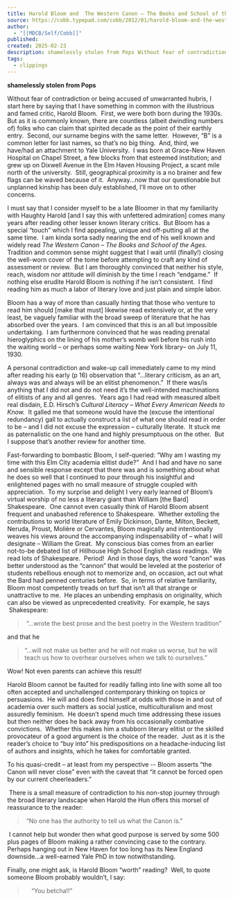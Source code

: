 ```yaml
---
title: Harold Bloom and  The Western Canon – The Books and School of the Ages
source: https://cobb.typepad.com/cobb/2012/01/harold-bloom-and-the-western-canon-the-books-and-school-of-the-ages.html
author:
  - "[[MDCB/Self/Cobb]]"
published: 
created: 2025-02-23
description: shamelessly stolen from Pops Without fear of contradiction or being accused of unwarranted hubris, I start here by saying that I have something in common with the illustrious and famed critic, Harold Bloom. First, we were both born during the...
tags:
  - clippings
---
```

**shamelessly stolen from Pops**

Without fear of contradiction or being accused of unwarranted hubris, I start here by saying that I have something in common with the illustrious and famed critic, Harold Bloom.  First, we were both born during the 1930s.  But as it is commonly known, there are countless (albeit dwindling numbers of) folks who can claim that spirited decade as the point of their earthly entry.  Second, our surname begins with the same letter.  However, “B” is a common letter for last names, so that’s no big thing.  And, third, we have/had an attachment to Yale University.  I was born at Grace-New Haven Hospital on Chapel Street, a few blocks from that esteemed institution; and grew up on Dixwell Avenue in the Elm Haven Housing Project, a scant mile north of the university.  Still, geographical proximity is a no brainer and few flags can be waved because of it.  Anyway…now that our questionable but unplanned kinship has been duly established, I’ll move on to other concerns.

I must say that I consider myself to be a late Bloomer in that my familiarity with Haughty Harold \[and I say this with unfettered admiration\] comes many years after reading other lesser known literary critics.  But Bloom has a special “touch” which I find appealing, unique and off-putting all at the same time.  I am kinda sorta sadly nearing the end of his well known and widely read *The Western Canon – The Books and School of the Ages.*  Tradition and common sense might suggest that I wait until (finally!) closing the well-worn cover of the tome before attempting to craft any kind of assessment or review.  But I am thoroughly convinced that neither his style, reach, wisdom nor attitude will diminish by the time I reach “endgame.”  If nothing else erudite Harold Bloom is nothing if he isn’t consistent.  I find reading him as much a labor of literary love and just plain and simple labor.

Bloom has a way of more than casually hinting that those who venture to read him should \[make that must\] likewise read extensively or, at the very least, be vaguely familiar with the broad sweep of literature that he has absorbed over the years.  I am convinced that this is an all but impossible undertaking.  I am furthermore convinced that he was reading prenatal hieroglyphics on the lining of his mother’s womb well before his rush into the waiting world – or perhaps some waiting New York library– on July 11, 1930.

A personal contradiction and wake-up call immediately came to my mind after reading his early (p 16) observation that “…literary criticism, as an art, always was and always will be an elitist phenomenon.”  If there was/is anything that I did not and do not need it’s the well-intended machinations of elitists of any and all genres.  Years ago I had read with measured albeit real disdain, E.D. Hirsch’s *Cultural Literacy – What Every American Needs to Know.*  It galled me that someone would have the (excuse the intentional redundancy) gall to actually construct a list of what one should read in order to be – and I did not excuse the expression – culturally literate.  It stuck me as paternalistic on the one hand and highly presumptuous on the other.  But I suppose that’s another review for another time.

Fast-forwarding to bombastic Bloom, I self-queried: “Why am I wasting my time with this Elm City academia elitist dude?”  And I had and have no sane and sensible response except that there was and is something about what he does so well that I continued to pour through his insightful and enlightened pages with no small measure of struggle coupled with appreciation.  To my surprise and delight I very early learned of Bloom’s virtual worship of no less a literary giant than William \[the Bard\] Shakespeare.  One cannot even casually think of Harold Bloom absent frequent and unabashed reference to Shakespeare.  Whether extolling the contributions to world literature of Emily Dickinson, Dante, Milton, Beckett, Neruda, Proust, Molière or Cervantes, Bloom magically and intentionally weaves his views around the accompanying indispensability of – what I will designate – William the Great.  My conscious bias comes from an earlier not-to-be debated list of Hillhouse High School English class readings.  We read lots of Shakespeare.  Period!  And in those days, the word “canon” was better understood as the “cannon” that would be leveled at the posterior of students rebellious enough not to memorize and, on occasion, act out what the Bard had penned centuries before.  So, in terms of relative familiarity, Bloom most competently treads on turf that isn’t all that strange or unattractive to me.  He places an unbending emphasis on originality, which can also be viewed as unprecedented creativity.  For example, he says  Shakespeare:

>  “…wrote the best prose and the best poetry in the Western tradition”

and that he

> “…will not make us better and he will not make us worse, but he will teach us how to overhear ourselves when we talk to ourselves.” 

Wow! Not even parents can achieve this result!

Harold Bloom cannot be faulted for readily falling into line with some all too often accepted and unchallenged contemporary thinking on topics or persuasions.  He will and does find himself at odds with those in and out of academia over such matters as social justice, multiculturalism and most assuredly feminism.  He doesn’t spend much time addressing these issues but then neither does he back away from his occasionally combative convictions.  Whether this makes him a stubborn literary elitist or the skilled provocateur of a good argument is the choice of the reader.  Just as it is the reader’s choice to “buy into” his predispositions on a headache-inducing list of authors and insights, which he takes for comfortable granted.

To his quasi-credit – at least from my perspective -- Bloom asserts “the Canon will never close” even with the caveat that “it cannot be forced open by our current cheerleaders.”

 There is a small measure of contradiction to his non-stop journey through the broad literary landscape when Harold the Hun offers this morsel of reassurance to the reader:

>  “No one has the authority to tell us what the Canon is.” 

 I cannot help but wonder then what good purpose is served by some 500 plus pages of Bloom making a rather convincing case to the contrary.  Perhaps hanging out in New Haven for too long has its New England downside…a well-earned Yale PhD in tow notwithstanding.

Finally, one might ask, is Harold Bloom “worth” reading?  Well, to quote someone Bloom probably wouldn’t, I say:

>     “You betcha!!”